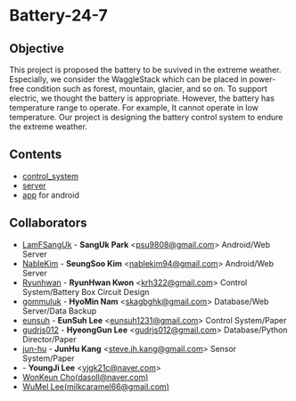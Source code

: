 # Battery-24-7

## Objective
This project is proposed the battery to be suvived in the extreme weather. Especially, we consider the WaggleStack which can be placed in power-free condition such as forest, mountain, glacier, and so on. To support electric, we thought the battery is appropriate. However, the battery has temperature range to operate. For example, It cannot operate in low temperature. Our project is designing the battery control system to endure the extreme weather.

## Contents
* [control_system](./ctrl_sys)
* [server](./server)
* [app](./app) for android

## Collaborators
* [LamFSangUk](https://www.github.com/LamFSangUk) - **SangUk Park** \<psu9808@gmail.com\> Android/Web Server 
* [NableKim](https://www.github.com/NableKim) - **SeungSoo Kim** \<nablekim94@gmail.com\> Android/Web Server     
* [Ryunhwan](https://www.github.com/Ryunhwan) - **RyunHwan Kwon** \<krh322@gmail.com\> Control System/Battery Box Circuit Design
* [gommuluk](https://www.github.com/gommuluk) - **HyoMin Nam** \<skagbghk@gmail.com\> Database/Web Server/Data Backup 
* [eunsuh](https://www.github.com/eunsuh) - **EunSuh Lee** \<eunsuh1231@gmail.com\> Control System/Paper
* [gudrjs012](https://www.github.com/gudrjs012) - **HyeongGun Lee** \<gudrjs012@gmail.com\> Database/Python Director/Paper
* [jun-hu](https://www.github.com/jun-hu) - **JunHu Kang** \<steve.jh.kang@gmail.com\> Sensor System/Paper
* []() - **YoungJi Lee** \<yjgk21c@naver.com\>
* [WonKeun Cho(dasoll@naver.com)]()
* [WuMel Lee(milkcaramel66@gmail.com)]()
